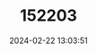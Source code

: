 ---
title: "152203"
category: "Opuntia littoralis"
draft: false
date: 2024-02-22 13:03:51
languages:
  Spanish; Castilian: ["Nopal del Litoral"]
  English: ["Coastal Prickly-pear"]
---